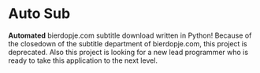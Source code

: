# Auto Sub #

**Automated** bierdopje.com subtitle download written in Python!
Because of the closedown of the subtitle department of bierdopje.com, this project is deprecated. Also this project is looking for a new lead programmer who is ready to take this application to the next level.